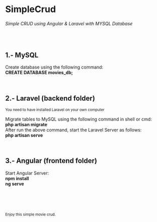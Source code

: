 # SimpleCrud
<h6>Simple CRUD using Angular &amp; Laravel with MYSQL Database</h6>
<br>
<h2>1.- MySQL </h2>
<p>
  Create database using the following command: 
  <br> <strong> CREATE DATABASE movies_db; </strong>
</p>
<br>
<h2>2.- Laravel (backend folder) </h2>
<small> You need to have installed Laravel on your own computer </small>
<p> 
  Migrate tables to MySQL using the following command in shell or cmd: 
  <br> <strong> php artisan migrate </strong>
  <br>
  After run the above command, start the Laravel Server as follows:
  <br> <strong> php artisan serve </strong>
</p>
<br>
<h2>3.- Angular (frontend folder) </h2>
<p>
  Start Angular Server:
  <br>
  <strong> npm install </strong><br>
  <strong> ng serve </strong>
</p>

<br>
<br>
<br>
<br>
<small> Enjoy this simple movie crud. </small>
